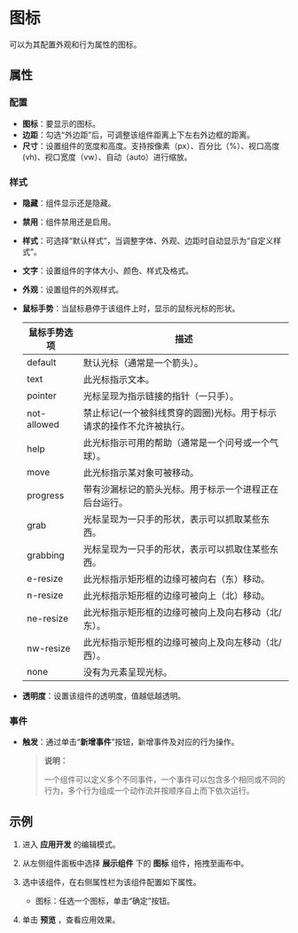 # 图标

可以为其配置外观和行为属性的图标。

## 属性

### 配置

- **图标**：要显示的图标。
- **边距**：勾选“外边距”后，可调整该组件距离上下左右外边框的距离。
- **尺寸**：设置组件的宽度和高度。支持按像素（px）、百分比（%）、视口高度(vh)、视口宽度（vw）、自动（auto）进行缩放。

### 样式

- **隐藏**：组件显示还是隐藏。
- **禁用**：组件禁用还是启用。
- **样式**：可选择“默认样式”，当调整字体、外观、边距时自动显示为“自定义样式”。
- **文字**：设置组件的字体大小、颜色、样式及格式。
- **外观**：设置组件的外观样式。
- **鼠标手势**：当鼠标悬停于该组件上时，显示的鼠标光标的形状。
  
    鼠标手势选项 | 描述
    ---------|----------
    default | 默认光标（通常是一个箭头）。
    text | 此光标指示文本。 
    pointer | 光标呈现为指示链接的指针（一只手）。
    not-allowed | 禁止标记(一个被斜线贯穿的圆圈)光标。用于标示请求的操作不允许被执行。
    help | 此光标指示可用的帮助（通常是一个问号或一个气球）。
    move | 此光标指示某对象可被移动。
    progress | 带有沙漏标记的箭头光标。用于标示一个进程正在后台运行。
    grab | 光标呈现为一只手的形状，表示可以抓取某些东西。
    grabbing | 光标呈现为一只手的形状，表示可以抓取住某些东西。
    e-resize | 此光标指示矩形框的边缘可被向右（东）移动。
    n-resize | 此光标指示矩形框的边缘可被向上（北）移动。
    ne-resize | 此光标指示矩形框的边缘可被向上及向右移动（北/东）。
    nw-resize | 此光标指示矩形框的边缘可被向上及向左移动（北/西）。
    none | 没有为元素呈现光标。

- **透明度**：设置该组件的透明度，值越低越透明。

### 事件

- **触发**：通过单击“**新增事件**”按钮，新增事件及对应的行为操作。

  > **说明：**
  >
  > 一个组件可以定义多个不同事件，一个事件可以包含多个相同或不同的行为，多个行为组成一个动作流并按顺序自上而下依次运行。

## 示例

1. 进入 **应用开发** 的编辑模式。
2. 从左侧组件面板中选择 **展示组件** 下的 **图标** 组件，拖拽至画布中。
3. 选中该组件，在右侧属性栏为该组件配置如下属性。

    - 图标：任选一个图标，单击“确定”按钮。

4. 单击 **预览** ，查看应用效果。
